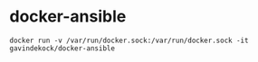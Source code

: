 # docker-ansible

`docker run -v /var/run/docker.sock:/var/run/docker.sock -it gavindekock/docker-ansible`
